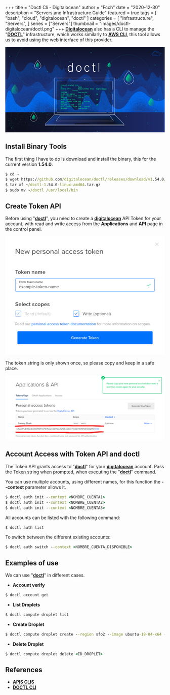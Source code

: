 +++
title = "Doctl Cli - Digitalocean"
author = "Fcch"
date = "2020-12-30"
description = "Servers and Infrastructure Guide"
featured = true
tags = [
    "bash",
    "cloud",
    "digitalocean",
    "doctl"
]
categories = [
    "Infrastructure",
    "Servers",
]
series = ["Servers"]
thumbnail = "images/doctl-digitalocean/doctl.png"
+++
**[Digitalocean](https://digitalocean.com)** also has a CLI to manage the "**[DOCTL](https://www.digitalocean.com/docs/apis-clis/doctl/reference/)**" infrastructure, which works similarly to **[AWS CLI](https://docs.aws.amazon.com/cli/latest/userguide/cli-chap-install.html)**, this tool allows us to avoid using the web interface of this provider.

<!--more-->

![](/images/doctl-digitalocean/doctl.png)

## Install Binary Tools

The first thing I have to do is download and install the binary, this for the current version **1.54.0**:

```cmd
$ cd ~
$ wget https://github.com/digitalocean/doctl/releases/download/v1.54.0/doctl-1.54.0-linux-amd64.tar.gz
$ tar xf ~/doctl-1.54.0-linux-amd64.tar.gz
$ sudo mv ~/doctl /usr/local/bin
```

## Create Token API

Before using "**[doctl](https://www.digitalocean.com/docs/apis-clis/doctl/reference/)**", you need to create a **[digitalocean](https://digitalocean.com)** API Token for your account, with read and write access from the **Applications** and **API** page in the control panel.

![](/images/doctl-digitalocean/token-api-name.png)

The token string is only shown once, so please copy and keep in a safe place.

![](/images/doctl-digitalocean/token-api-value.png)

## Account Access with Token API and doctl

The Token API grants access to "**[doctl](https://www.digitalocean.com/docs/apis-clis/doctl/reference/)**" for your **[digitalocean](https://digitalocean.com)** account. Pass the Token string when prompted, when executing the "**[doctl](https://www.digitalocean.com/docs/apis-clis/doctl/reference/)**" command.

You can use multiple accounts, using different names, for this function the **--context** parameter allows it.

```cmd
$ doctl auth init --context <NOMBRE_CUENTA1>
$ doctl auth init --context <NOMBRE_CUENTA2>
$ doctl auth init --context <NOMBRE_CUENTA3>
```

All accounts can be listed with the following command:

```cmd
$ doctl auth list
```

To switch between the different existing accounts:

```cmd
$ doctl auth switch --context <NOMBRE_CUENTA_DISPONIBLE>
```

## Examples of use

We can use "**[doctl](https://www.digitalocean.com/docs/apis-clis/doctl/reference/)**" in different cases.

- **Account verify** 

```cmd
$ doctl account get
```

- **List Droplets**

```cmd
$ doctl compute droplet list
```

- **Create Droplet**

```cmd
$ doctl compute droplet create --region sfo2 --image ubuntu-18-04-x64 --size s-1vcpu-1gb <NOMBRE_DROPLET>
```

- **Delete Droplet**

```cmd
$ doctl compute droplet delete <ID_DROPLET>
```

## References

- [**APIS CLIS**](https://www.digitalocean.com/docs/apis-clis/)
- [**DOCTL CLI**](https://www.digitalocean.com/docs/apis-clis/doctl/)